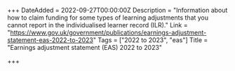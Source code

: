 +++
DateAdded = 2022-09-27T00:00:00Z
Description = "Information about how to claim funding for some types of learning adjustments that you cannot report in the individualised learner record (ILR)."
Link = "https://www.gov.uk/government/publications/earnings-adjustment-statement-eas-2022-to-2023"
Tags = ["2022 to 2023", "eas"]
Title = "Earnings adjustment statement (EAS) 2022 to 2023"

+++
